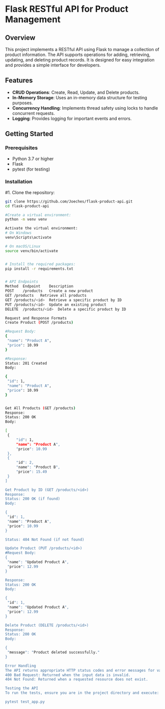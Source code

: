 # Flask RESTful API for Product Management

## Overview

This project implements a RESTful API using Flask to manage a collection of product information. The API supports operations for adding, retrieving, updating, and deleting product records. It is designed for easy integration and provides a simple interface for developers.

## Features

- **CRUD Operations**: Create, Read, Update, and Delete products.
- **In-Memory Storage**: Uses an in-memory data structure for testing purposes.
- **Concurrency Handling**: Implements thread safety using locks to handle concurrent requests.
- **Logging**: Provides logging for important events and errors.

## Getting Started

### Prerequisites

- Python 3.7 or higher
- Flask
- pytest (for testing)

### Installation

#1. Clone the repository:
   ```bash
   git clone https://github.com/Joeches/flask-product-api.git
   cd flask-product-api
 
 #Create a virtual environment:  
python -m venv venv

Activate the virtual environment:
# On Windows
venv\Scripts\activate

# On macOS/Linux
source venv/bin/activate


# Install the required packages:
pip install -r requirements.txt


# API Endpoints
Method	Endpoint	Description
POST	/products	Create a new product
GET	/products	Retrieve all products
GET	/products/<id>	Retrieve a specific product by ID
PUT	/products/<id>	Update an existing product
DELETE	/products/<id>	Delete a specific product by ID

Request and Response Formats
Create Product (POST /products)

#Request Body:
{
    "name": "Product A",
    "price": 10.99
}

#Response:
Status: 201 Created
Body:

{
    "id": 1,
    "name": "Product A",
    "price": 10.99
}


Get All Products (GET /products)
Response:
Status: 200 OK
Body:

[
    {
        "id": 1,
        "name": "Product A",
        "price": 10.99
    },
    {
        "id": 2,
        "name": "Product B",
        "price": 15.49
    }
]

Get Product by ID (GET /products/<id>)
Response:
Status: 200 OK (if found)
Body:

{
    "id": 1,
    "name": "Product A",
    "price": 10.99
}

Status: 404 Not Found (if not found)

Update Product (PUT /products/<id>)
#Request Body:
{
    "name": "Updated Product A",
    "price": 12.99
}

Response:
Status: 200 OK
Body:

{
    "id": 1,
    "name": "Updated Product A",
    "price": 12.99
}

Delete Product (DELETE /products/<id>)
Response:
Status: 200 OK
Body:

{
    "message": "Product deleted successfully."
}

Error Handling
The API returns appropriate HTTP status codes and error messages for various scenarios:
400 Bad Request: Returned when the input data is invalid.
404 Not Found: Returned when a requested resource does not exist.

Testing the API
To run the tests, ensure you are in the project directory and execute:

pytest test_app.py






   

